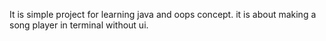 It is simple project for learning java and oops concept. it is about making a song player in terminal without ui.